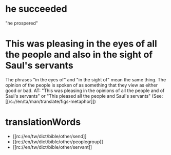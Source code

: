 # he succeeded

"he prospered"

# This was pleasing in the eyes of all the people and also in the sight of Saul's servants

The phrases "in the eyes of" and "in the sight of" mean the same thing. The opinion of the people is spoken of as something that they view as either good or bad. AT: "This was pleasing in the opinions of all the people and of Saul's servants" or "This pleased all the people and Saul's servants" (See: [[rc://en/ta/man/translate/figs-metaphor]])

# translationWords

* [[rc://en/tw/dict/bible/other/send]]
* [[rc://en/tw/dict/bible/other/peoplegroup]]
* [[rc://en/tw/dict/bible/other/servant]]